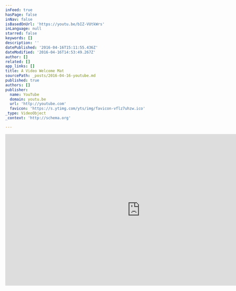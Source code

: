 ```yaml
---
inFeed: true
hasPage: false
inNav: false
isBasedOnUrl: 'https://youtu.be/bIZ-VUtkWrs'
inLanguage: null
starred: false
keywords: []
description: ''
datePublished: '2016-04-16T15:11:55.436Z'
dateModified: '2016-04-16T14:53:49.267Z'
author: []
related: []
app_links: []
title: A Video Welcome Mat
sourcePath: _posts/2016-04-16-youtube.md
published: true
authors: []
publisher:
  name: YouTube
  domain: youtu.be
  url: 'http://youtube.com'
  favicon: 'https://s.ytimg.com/yts/img/favicon-vflz7uhzw.ico'
_type: VideoObject
_context: 'http://schema.org'

---
```

<iframe src="https://cdn.embedly.com/widgets/media.html?url=https%3A%2F%2Fwww.youtube.com%2Fwatch%3Fv%3DbIZ-VUtkWrs%26feature%3Dyoutu.be&amp;src=http%3A%2F%2Fwww.youtube.com%2Fembed%2FbIZ-VUtkWrs&amp;type=text%2Fhtml&amp;key=b7d04c9b404c499eba89ee7072e1c4f7&amp;schema=youtube" width="854" height="480" scrolling="no" frameborder="0" allowfullscreen="allowfullscreen" style=""></iframe>